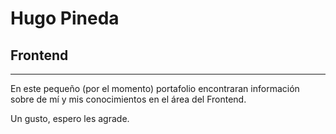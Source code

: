 # Hugo Pineda
## Frontend
---
En este pequeño (por el momento) portafolio encontraran información sobre de mí y mis conocimientos en el área del Frontend.

Un gusto, espero les agrade.
